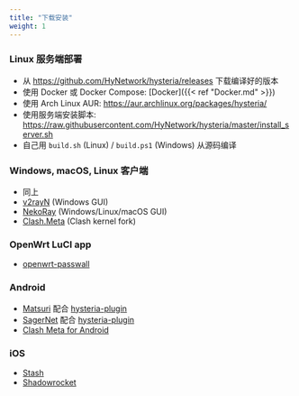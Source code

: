 ```yaml
---
title: "下载安装"
weight: 1
---
```


### Linux 服务端部署

- 从 https://github.com/HyNetwork/hysteria/releases 下载编译好的版本
- 使用 Docker 或 Docker Compose: [Docker]({{< ref "Docker.md" >}})
- 使用 Arch Linux AUR: https://aur.archlinux.org/packages/hysteria/
- 使用服务端安装脚本: https://raw.githubusercontent.com/HyNetwork/hysteria/master/install_server.sh
- 自己用 `build.sh` (Linux) / `build.ps1` (Windows) 从源码编译

### Windows, macOS, Linux 客户端

- 同上
- [v2rayN](https://github.com/2dust/v2rayN) (Windows GUI)
- [NekoRay](https://github.com/MatsuriDayo/nekoray) (Windows/Linux/macOS GUI)
- [Clash.Meta](https://github.com/MetaCubeX/Clash.Meta) (Clash kernel fork)

### OpenWrt LuCI app

- [openwrt-passwall](https://github.com/xiaorouji/openwrt-passwall)

### Android

- [Matsuri](https://github.com/MatsuriDayo/Matsuri) 配合 [hysteria-plugin](https://github.com/MatsuriDayo/plugins/releases?q=Hysteria)
- [SagerNet](https://github.com/SagerNet/SagerNet) 配合 [hysteria-plugin](https://github.com/SagerNet/SagerNet/releases?q=Hysteria)
- [Clash Meta for Android](https://github.com/MetaCubeX/ClashMetaForAndroid)

### iOS

- [Stash](https://apps.apple.com/app/stash/id1596063349)
- [Shadowrocket](https://apps.apple.com/us/app/shadowrocket/id932747118)